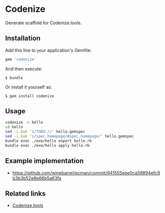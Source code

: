 # Codenize

Generate scaffold for Codenize.tools.

## Installation

Add this line to your application's Gemfile:

```ruby
gem 'codenize'
```

And then execute:

    $ bundle

Or install it yourself as:

    $ gem install codenize

## Usage

```sh
codenize -n hello
cd hello
sed -i.bak 's/TODO://' hello.gemspec
sed -i.bak 's/spec.homepage/#spec.homepage/' hello.gemspec
bundle exec ./exe/hello export hello.rb
bundle exec ./exe/hello apply hello.rb
```

## Example implementation

- https://github.com/winebarrel/ecman/commit/941555eee0ca59894efc9b3b3b52e8e66b5a63fa


## Related links

- [Codenize.tools](https://codenize.tools/)
